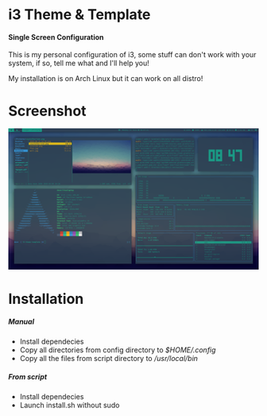 # i3 Theme & Template
#### Single Screen Configuration
This is my personal configuration of i3, some stuff can don't work with your system, if so, tell me what and I'll help you!

My installation is on Arch Linux but it can work on all distro!

# Screenshot
![Screenshot](https://raw.githubusercontent.com/Dave0x21/i3-theme-template/single_screen/screenshot.png)
# Installation
##### Manual
* Install dependecies
* Copy all directories from config directory to *$HOME/.config*
* Copy all the files from script directory to */usr/local/bin*
##### From script
* Install dependecies
* Launch install.sh without sudo
